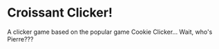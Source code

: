 # Croissant Clicker!

A clicker game based on the popular game Cookie Clicker...
Wait, who's Pierre???
